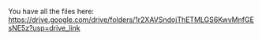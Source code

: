 You have all the files here: https://drive.google.com/drive/folders/1r2XAVSndojThETMLGS6KwvMnfGEsNE5z?usp=drive_link
